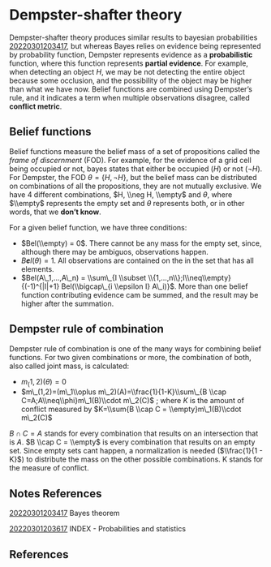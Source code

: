 ---
---
# Dempster-shafter theory

Dempster-shafter theory produces similar results to bayesian
probabilities [20220301203417](/notes/20220301203417), but whereas Bayes relies on
evidence being represented by probability function, Dempster represents
evidence as a **probabilistic** function, where this function represents
**partial evidence**. For example, when detecting an object *H*, we may
be not detecting the entire object because some occlusion, and the
possibility of the object may be higher than what we have now. Belief
functions are combined using Dempster’s rule, and it indicates a term
when multiple observations disagree, called **conflict metric**.

## Belief functions

Belief functions measure the belief mass of a set of propositions called
the *frame of discernment* (FOD). For example, for the evidence of a
grid cell being occupied or not, bayes states that either be occupied
(*H*) or not (¬*H*). For Dempster, the FOD *θ* = {*H*, ¬*H*}, but the
belief mass can be distributed on combinations of all the propositions,
they are not mutually exclusive. We have 4 different combinations,
$H, \\neg H, \\empty$ and *θ*, where $\\empty$ represents the empty set
and *θ* represents both, or in other words, that we **don’t know**.

For a given belief function, we have three conditions:

-   $Bel(\\empty) = 0$. There cannot be any mass for the empty set,
    since, although there may be ambiguos, observations happen.
-   *B**e**l*(*θ*) = 1. All observations are contained on the in the set
    that has all elements.
-   $Bel(A\_1,...,A\_n) = \\sum\_{I \\subset \\{1,...,n\\};I\\neq\\empty} {(-1)^{|I|+1} Bel(\\bigcap\_{i \\epsilon I} A\_i)}$.
    More than one belief function contributing evidence cam be summed,
    and the result may be higher after the summation.

## Dempster rule of combination

Dempster rule of combination is one of the many ways for combining
belief functions. For two given combinations or more, the combination of
both, also called joint mass, is calculated:

-   *m*<sub>(</sub>1, 2)(*θ*) = 0
-   $m\_(1,2)=(m\_1\\oplus m\_2)(A)=\\frac{1}{1-K}\\sum\_{B \\cap C=A;A\\neq\\phi}m\_1(B)\\cdot m\_2(C)$
    ; where *K* is the amount of conflict measured by
    $K=\\sum{B \\cap C = \\empty}m\_1(B)\\cdot m\_2(C)$

*B* ∩ *C* = *A* stands for every combination that results on an
intersection that is *A*. $B \\cap C = \\empty$ is every combination
that results on an empty set. Since empty sets cant happen, a
normalization is needed ($\\frac{1}{1 - K}$) to distribute the mass on
the other possible combinations. K stands for the measure of conflict.

## Notes References

[20220301203417](/notes/20220301203417) Bayes theorem

[20220301203617](/notes/20220301203617) INDEX - Probabilities and statistics

## References
